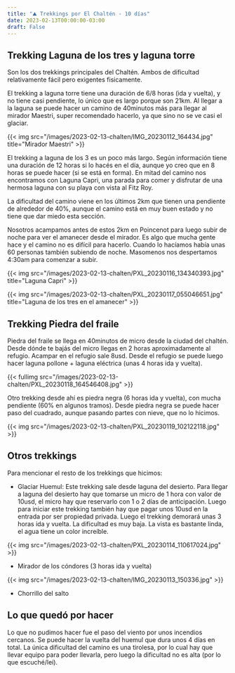 ```yaml
---
title: "⛰ Trekkings por El Chaltén - 10 días"
date: 2023-02-13T00:00:00-03:00
draft: False
---
```


## Trekking Laguna de los tres y laguna torre

Son los dos trekkings principales del Chaltén. Ambos de dificultad relativamente fácil pero exigentes fisicamente. 

El trekking a laguna torre tiene una duración de 6/8 horas (ida y vuelta), y no tiene casi pendiente, lo único que es largo porque son 21km. Al llegar a la laguna se puede hacer un camino de 40minutos más para llegar al mirador Maestri, super recomendado hacerlo, ya que sino no se ve casi el glaciar.

{{< img src="/images/2023-02-13-chalten/IMG_20230112_164434.jpg" title="Mirador Maestri" >}}

El trekking a laguna de los 3 es un poco más largo. Según información tiene una duración de 12 horas si lo hacés en el día, aunque yo creo que en 8 horas se puede hacer (si se está en forma). 
En mitad del camino nos encontramos con Laguna Capri, una parada para comer y disfrutar de una hermosa laguna con su playa con vista al Fitz Roy.

La dificultad del camino viene en los últimos 2km que tienen una pendiente de alrededor de 40%, aunque el camino está en muy buen estado y no tiene que dar miedo esta sección.

Nosotros acampamos antes de estos 2km en Poincenot para luego subir de noche para ver el amanecer desde el mirador. Es algo que mucha gente hace y el camino no es difícil para hacerlo. Cuando lo hacíamos había unas 60 personas también subiendo de noche. Masomenos nos despertamos 4:30am para comenzar a subir.

{{< img src="/images/2023-02-13-chalten/PXL_20230116_134340393.jpg" title="Laguna Capri" >}}

{{< img src="/images/2023-02-13-chalten/PXL_20230117_055046651.jpg" title="Laguna de los tres en el amanecer" >}}

## Trekking Piedra del fraile

Piedra del fraile se llega en 40minutos de micro desde la ciudad del chaltén. Desde dónde te bajás del micro llegas en 2 horas aproximadamente al refugio. Acampar en el refugio sale 8usd. Desde el refugio se puede luego hacer laguna pollone + laguna eléctrica (unas 4 horas ida y vuelta). 

{{< fullimg src="/images/2023-02-13-chalten/PXL_20230118_164546408.jpg" >}}

Otro trekking desde ahí es piedra negra (6 horas ida y vuelta), con mucha pendiente (60% en algunos tramos). Desde piedra negra se puede hacer paso del cuadrado, aunque pasando partes con nieve, que no lo hicimos.  

{{< img src="/images/2023-02-13-chalten/PXL_20230119_102122118.jpg" >}}


## Otros trekkings

Para mencionar el resto de los trekkings que hicimos:
- Glaciar Huemul: Este trekking sale desde laguna del desierto. Para llegar a laguna del desierto hay que tomarse un micro de 1 hora con valor de 10usd, el micro hay que reservarlo con 1 o 2 días de anticipación. Luego para iniciar este trekking también hay que pagar unos 10usd en la entrada por ser propiedad privada. Luego el trekking demorará unas 3 horas ida y vuelta. La dificultad es muy baja. La vista es bastante linda, el agua tiene un color increíble.

{{< img src="/images/2023-02-13-chalten/PXL_20230114_110617024.jpg" >}}

- Mirador de los cóndores (3 horas ida y vuelta)

{{< img src="/images/2023-02-13-chalten/IMG_20230113_150336.jpg" >}}

- Chorrillo del salto


## Lo que quedó por hacer

Lo que no pudimos hacer fue el paso del viento por unos incendios cercanos. Se puede hacer la vuelta del huemul que dura unos 4 días en total. La única dificultad del camino es una tirolesa, por lo cual hay que llevar equipo para poder llevarla, pero luego la dificultad no es alta (por lo que escuché/leí).

